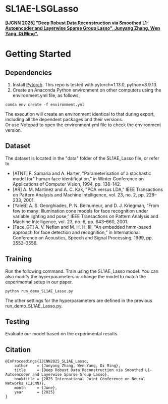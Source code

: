 # SL1AE-LSGLasso
[**\[IJCNN 2025\] "Deep Robust Data Reconstruction via Smoothed L1-Autoencoder and Layerwise Sparse Group Lasso", Junyang Zhang, Wen Yang, Di Ming*.**]([https://github.com/advml-group](https://github.com/AdvML-Group/SL1AE-LSGLasso)) 


# Getting Started
## Dependencies
1. Install [Pytorch](https://pytorch.org/). This repo is tested with pytorch=1.13.0, python=3.9.13.  
2. Create an Anaconda Python environment on other computers using the environment.yml file, as follows,  
```
conda env create -f environment.yml
```
The execution will create an environment identical to that during export, including all the dependent packages and their versions.  
Or use Notepad to open the environment.yml file to check the environment version.  

## Dataset
The dataset is located in the "data" folder of the SL1AE_Lasso file, or refer to  
- [ATNT] F. Samaria and A. Harter, "Parameterisation of a stochastic model for" human face identification,” in Winter Conference on Applications of Computer Vision, 1994, pp. 138–142.  
- [AR] A. M. Martínez and A. C. Kak, "PCA versus LDA," IEEE Transactions on Pattern Analysis and Machine Intelligence, vol. 23, no. 2, pp. 228–233, 2001.   
- [YaleB] A. S. Georghiades, P. N. Belhumeur, and D. J. Kriegman, “From few to many: Illumination cone models for face recognition under variable lighting and pose,” IEEE Transactions on Pattern Analysis and Machine Intelligence, vol. 23, no. 6, pp. 643–660, 2001.  
- [Face_GT] A. V. Nefian and M. H. H. III, “An embedded hmm-based approach for face detection and recognition,” in International Conference on Acoustics, Speech and Signal Processing, 1999, pp. 3553–3556.  
## Training
Run the following command. Train using the SL1AE_Lasso model. You can also modify the hyperparameters or change the model to match the experimental setup in our paper.
```
python run_demo_SL1AE_Lasso.py
```
The other settings for the hyperparameters are defined in the previous run_demo_SL1AE_Lasso.py.
## Testing
Evaluate our model based on the experimental results.
## Citation
```
@InProceedings{IJCNN2025_SL1AE_Lasso,
    author    = {Junyang Zhang, Wen Yang, Di Ming},
    title     = {Deep Robust Data Reconstruction via Smoothed L1-Autoencoder and Layerwise Sparse Group Lasso},
    booktitle = {2025 International Joint Conference on Neural Networks (IJCNN)},
    month     = {June},
    year      = {2025}
}
```
